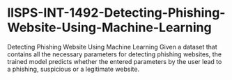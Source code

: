 # llSPS-INT-1492-Detecting-Phishing-Website-Using-Machine-Learning
Detecting Phishing Website Using Machine Learning
Given a dataset that contains all the necessary parameters for detecting phishing websites, the trained model predicts whether the entered parameters by the user lead to a phishing, suspicious or a legitimate website.

